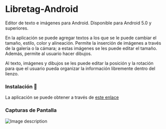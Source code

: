 # Libretag-Android

Editor de texto e imágenes para Android. Disponible para Android 5.0 y superiores.

En la aplicación se puede agregar textos a los que se le puede cambiar el tamaño, estilo, color y alineación. Permite
la inserción de imágenes a través de la galería o la cámara; a estas imágenes se les puede editar el tamaño. Además, permite
al usuario hacer dibujos.

Al texto, imágenes y dibujos se les puede editar la posición y la rotación para que el usuario pueda organizar la información
libremente dentro del lienzo.


### Instalación 🔧

La aplicación se puede obtener a través de [este enlace](https://play.google.com/store/apps/details?id=com.application.heccoder.libretag)

### Capturas de Pantalla

![Image description](https://lh3.googleusercontent.com/7HAjIKFW4gRaJkXHbbwYvg0aQPa1hMCjOZXHGie6Mmtw1TwnaI5X1vngHBaRoNGomTA=w1366-h625-rw)
